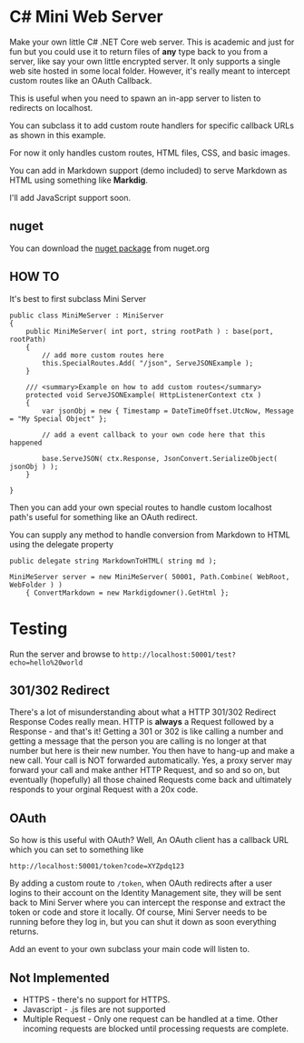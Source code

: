 # C# Mini Web Server

Make your own little C# .NET Core web server. This is academic and just for fun but you could use it to return files of **any** type back to you from a server, like say your own little encrypted server. It only supports a single web site hosted in some local folder. However, it's really meant to intercept custom routes like an OAuth Callback.

This is useful when you need to spawn an in-app server to listen to redirects on localhost.

You can subclass it to add custom route handlers for specific callback URLs as shown in this example.

For now it only handles custom routes, HTML files, CSS, and basic images.

You can add in Markdown support (demo included) to serve Markdown as HTML using something like **Markdig**.

I'll add JavaScript support soon.

## nuget

You can download the [nuget package](https://www.nuget.org/packages/raydreams.miniserver/) from nuget.org

## HOW TO

It's best to first subclass Mini Server

```
public class MiniMeServer : MiniServer
{
    public MiniMeServer( int port, string rootPath ) : base(port, rootPath)
    {
        // add more custom routes here
        this.SpecialRoutes.Add( "/json", ServeJSONExample );
    }

    /// <summary>Example on how to add custom routes</summary>
    protected void ServeJSONExample( HttpListenerContext ctx )
    {
        var jsonObj = new { Timestamp = DateTimeOffset.UtcNow, Message = "My Special Object" };

        // add a event callback to your own code here that this happened

        base.ServeJSON( ctx.Response, JsonConvert.SerializeObject( jsonObj ) );
    }

}
```

Then you can add your own special routes to handle custom localhost path's useful for something like an OAuth redirect.

You can supply any method to handle conversion from Markdown to HTML using the delegate property

```
public delegate string MarkdownToHTML( string md );

MiniMeServer server = new MiniMeServer( 50001, Path.Combine( WebRoot, WebFolder ) )
    { ConvertMarkdown = new Markdigdowner().GetHtml };
```

# Testing

Run the server and browse to `http://localhost:50001/test?echo=hello%20world`

## 301/302 Redirect

There's a lot of misunderstanding about what a HTTP 301/302 Redirect Response Codes really mean. HTTP is **always** a Request followed by a Response - and that's it! Getting a 301 or 302 is like calling a number and getting a message that the person you are calling is no longer at that number but here is their new number. You then have to hang-up and make a new call. Your call is NOT forwarded automatically. Yes, a proxy server may forward your call and make anther HTTP Request, and so and so on, but eventually (hopefully) all those chained Requests come back and ultimately responds to your orginal Request with a 20x code.

## OAuth

So how is this useful with OAuth? Well, An OAuth client has a callback URL which you can set to something like

```
http://localhost:50001/token?code=XYZpdq123
```

By adding a custom route to `/token`, when OAuth redirects after a user logins to their account on the Identity Management site, they will be sent back to Mini Server where you can intercept the response and extract the token or code and store it locally. Of course, Mini Server needs to be running before they log in, but you can shut it down as soon everything returns.

Add an event to your own subclass your main code will listen to.


## Not Implemented

* HTTPS - there's no support for HTTPS.
* Javascript - .js files are not supported
* Multiple Request - Only one request can be handled at a time. Other incoming requests are blocked until processing requests are complete.